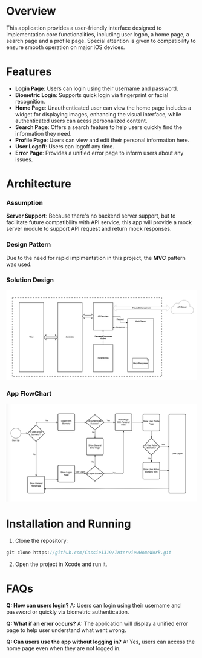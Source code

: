 # Overview
This application provides a user-friendly interface designed to implementation core functionalities, including user logon, a home page, a search page and a profile page. Special attention is given to compatibility to ensure smooth operation on major iOS devices.

# Features
- **Login Page**: Users can login using their username and password.
- **Biometric Login**: Supports quick login via fingerprint or facial recognition.
- **Home Page**: Unauthenticated user can view the home page includes a widget for displaying images, enhancing the visual interface, while authenticated users can acess personalized content.
- **Search Page**: Offers a search feature to help users quickly find the information they need.
- **Profile Page**: Users can view and edit their personal information here.
- **User Logoff**: Users can logoff any time.
- **Error Page**: Provides a unified error page to inform users about any issues.

# Architecture
### Assumption
**Server Support**: Because there's no backend server support, but to facilitate future compatibility with API service, this app will provide a mock server module to support API request and return mock responses.

### Design Pattern
Due to the need for rapid implmentation in this project, the **MVC** pattern was used.

### Solution Design
![](https://github.com/Cassie1319/InterviewHomeWork/blob/master/readme/solution.png)

### App FlowChart
![](https://github.com/Cassie1319/InterviewHomeWork/blob/master/readme/flowchart.png)

# Installation and Running
1. Clone the repository:
```groovy
git clone https://github.com/Cassie1319/InterviewHomeWork.git
```
2. Open the project in Xcode and run it.

# FAQs
**Q: How can users login?**
A: Users can login using their username and password or quickly via biometric authentication.

**Q: What if an error occurs?**
A: The application will display a unified error page to help user understand what went wrong.

**Q: Can users use the app without logging in?**
A: Yes, users can access the home page even when they are not logged in.
